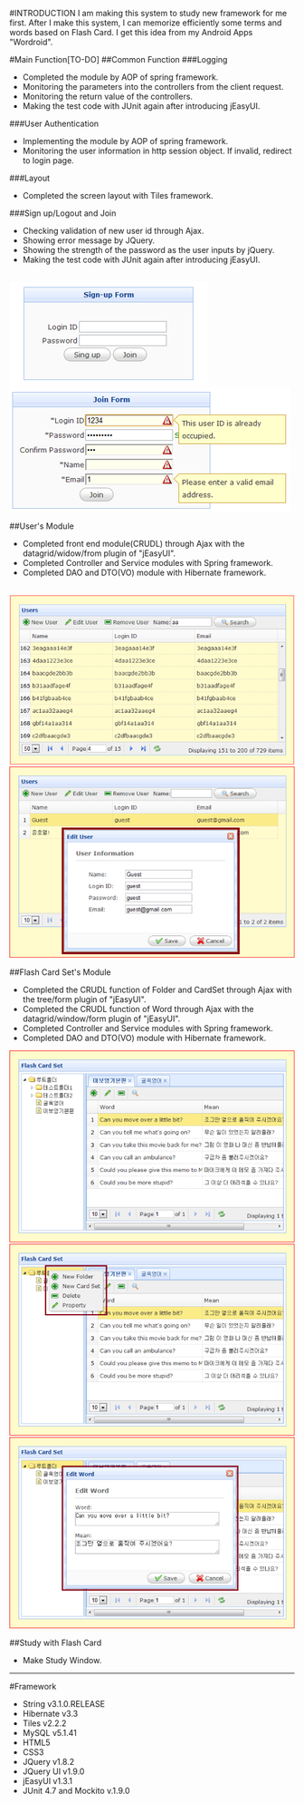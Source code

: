 #INTRODUCTION
I am making this system to study new framework for me first. After I make this system, I can memorize efficiently some terms and words based on Flash Card. I get this idea from my Android Apps "Wordroid".

#Main Function[TO-DO]
##Common Function
###Logging
- Completed the module by AOP of spring framework.
- Monitoring the parameters into the controllers from the client request.
- Monitoring the return value of the controllers.
- Making the test code with JUnit again after introducing jEasyUI.

###User Authentication
- Implementing the module by AOP of spring framework.
- Monitoring the user information in http session object. If invalid, redirect to login page.

###Layout 
- Completed the screen layout with Tiles framework.

###Sign up/Logout and Join
- Checking validation of new user id through Ajax.
- Showing error message by JQuery.
- Showing the strength of the password as the user inputs by jQuery.
- Making the test code with JUnit again after introducing jEasyUI.
<br/>
<img src="https://github.com/YounHoyoul/com.hoyoul.wordroid/blob/master/login.png?raw=true">
<br/>
<img src="https://github.com/YounHoyoul/com.hoyoul.wordroid/blob/master/join.png?raw=true">

##User's Module
- Completed front end module(CRUDL) through Ajax with the datagrid/widow/from plugin of "jEasyUI".
- Completed Controller and Service modules with Spring framework.
- Completed DAO and DTO(VO) module with Hibernate framework.
<br/>
<img src="https://github.com/YounHoyoul/com.hoyoul.wordroid/blob/master/user.png?raw=true">
<img src="https://github.com/YounHoyoul/com.hoyoul.wordroid/blob/master/user1.png?raw=true">

##Flash Card Set's Module
- Completed the CRUDL function of Folder and CardSet through Ajax with the tree/form plugin of "jEasyUI".
- Completed the CRUDL function of Word through Ajax with the datagrid/window/form plugin of "jEasyUI".
- Completed Controller and Service modules with Spring framework.
- Completed DAO and DTO(VO) module with Hibernate framework.
<img src="https://github.com/YounHoyoul/com.hoyoul.wordroid/blob/master/flashcardset1.png?raw=true">
<img src="https://github.com/YounHoyoul/com.hoyoul.wordroid/blob/master/flashcardset2.png?raw=true">
<img src="https://github.com/YounHoyoul/com.hoyoul.wordroid/blob/master/flashcardset3.png?raw=true">

##Study with Flash Card
- Make Study Window.

<hr>

#Framework
<ul>
	<li>String v3.1.0.RELEASE </li>
	<li>Hibernate v3.3 </li>
	<li>Tiles v2.2.2 </li>
	<li>MySQL v5.1.41 </li>
	<li>HTML5 </li>
	<li>CSS3 </li>
	<li>JQuery v1.8.2 </li>
	<li>JQuery UI v1.9.0 </li>
	<li>jEasyUI v1.3.1 </li>
	<li>JUnit 4.7 and Mockito v.1.9.0</li>
</ul>
